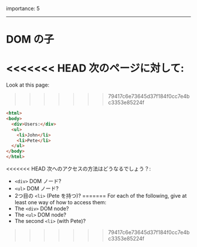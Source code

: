 importance: 5

---

# DOM の子

<<<<<<< HEAD
次のページに対して:
=======
Look at this page:
>>>>>>> 79417c6e73645d37f184f0cc7e4bc3353e85224f

```html
<html>
<body>
  <div>Users:</div>
  <ul>
    <li>John</li>
    <li>Pete</li>
  </ul>
</body>
</html>
```

<<<<<<< HEAD
次へのアクセスの方法はどうなるでしょう？:
- `<div>` DOM ノード?
- `<ul>` DOM ノード?
- 2つ目の `<li>` (Pete を持つ)?
=======
For each of the following, give at least one way of how to access them:
- The `<div>` DOM node?
- The `<ul>` DOM node?
- The second `<li>` (with Pete)?
>>>>>>> 79417c6e73645d37f184f0cc7e4bc3353e85224f
